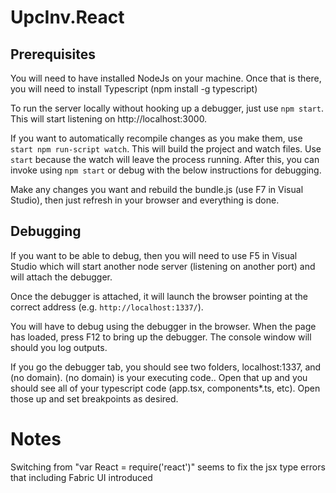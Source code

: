 ﻿# UpcInv.React

## Prerequisites

You will need to have installed NodeJs on your machine. Once that is there, you will need to install Typescript (npm install -g typescript)

To run the server locally without hooking up a debugger, just use `npm start`. This will start listening on http://localhost:3000.

If you want to automatically recompile changes as you make them, use `start npm run-script watch`. This will build the project and watch files. Use `start` because the watch will leave the process running. After this, you can invoke using `npm start` or debug with the below instructions for debugging.


Make any changes you want and rebuild the bundle.js (use F7 in Visual Studio), then just refresh in your browser and everything is done.

## Debugging
If you want to be able to debug, then you will need to use F5 in Visual Studio which will start another node server (listening on another port) and will attach the debugger. 

Once the debugger is attached, it will launch the browser pointing at the correct address (e.g. `http://localhost:1337/`). 

You will have to debug using the debugger in the browser. When the page has loaded, press F12 to bring up the debugger. The console window will should you log outputs.

If you go the debugger tab, you should see two folders, localhost:1337, and (no domain). (no domain) is your executing code.. Open that up and you should see all of your typescript code (app.tsx, components\*.ts, etc). Open those up and set breakpoints as desired.

# Notes 
Switching from "var React = require('react')" seems to fix the jsx type errors that including Fabric UI introduced 